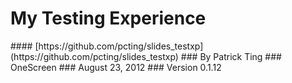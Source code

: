 # __My Testing Experience__

<div class="footer" markdown="1">
#### [https://github.com/pcting/slides_testxp](https://github.com/pcting/slides_testxp)
### By Patrick Ting
### OneScreen
### August 23, 2012
### Version 0.1.12
</div>
